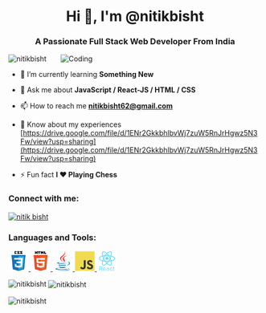 <!-- [![MasterHead](https://th.bing.com/th/id/R.7aac0a65c2f22ba34702ab7413afd7aa?rik=3QLaVVVlQ8ByPQ&riu=http%3a%2f%2fperfonec.com%2fwp-content%2fuploads%2f2019%2f03%2fhome-gif.gif&ehk=t5qZ3Kod64AaXvjumGsEYHoPvBh7swqcZROIBTCNiow%3d&risl=&pid=ImgRaw&r=0)](https://rishavchanda.io) -->
<h1 align="center">Hi 👋, I'm @nitikbisht</h1>
<h3 align="center">A Passionate Full Stack Web Developer From India</h3>
<img align="right" alt="Coding" width="400" src="https://i.pinimg.com/originals/54/e3/7d/54e37d8074ebcde1d96c77d7b2a7f310.gif">
<p align="left"> <img src="https://komarev.com/ghpvc/?username=nitikbisht&label=Profile%20views&color=0e75b6&style=flat" alt="nitikbisht" /> </p>

- 🌱 I’m currently learning **Something New**

- 💬 Ask me about **JavaScript / React-JS / HTML / CSS**

- 📫 How to reach me **nitikbisht62@gmail.com**

- 📄 Know about my experiences [https://drive.google.com/file/d/1ENr2GkkbhlbvWj7zuW5RnJrHgwz5N3Fw/view?usp=sharing](https://drive.google.com/file/d/1ENr2GkkbhlbvWj7zuW5RnJrHgwz5N3Fw/view?usp=sharing)

- ⚡ Fun fact **I ❤️ Playing Chess**

<h3 align="left">Connect with me:</h3>
<p align="left">
<a href="https://linkedin.com/in/nitik bisht" target="blank"><img align="center" src="https://raw.githubusercontent.com/rahuldkjain/github-profile-readme-generator/master/src/images/icons/Social/linked-in-alt.svg" alt="nitik bisht" height="30" width="40" /></a>
</p>

<h3 align="left">Languages and Tools:</h3>
<p align="left"> <a href="https://www.w3schools.com/css/" target="_blank" rel="noreferrer"> <img src="https://raw.githubusercontent.com/devicons/devicon/master/icons/css3/css3-original-wordmark.svg" alt="css3" width="40" height="40"/> </a> <a href="https://www.w3.org/html/" target="_blank" rel="noreferrer"> <img src="https://raw.githubusercontent.com/devicons/devicon/master/icons/html5/html5-original-wordmark.svg" alt="html5" width="40" height="40"/> </a> <a href="https://www.java.com" target="_blank" rel="noreferrer"> <img src="https://raw.githubusercontent.com/devicons/devicon/master/icons/java/java-original.svg" alt="java" width="40" height="40"/> </a> <a href="https://developer.mozilla.org/en-US/docs/Web/JavaScript" target="_blank" rel="noreferrer"> <img src="https://raw.githubusercontent.com/devicons/devicon/master/icons/javascript/javascript-original.svg" alt="javascript" width="40" height="40"/> </a> <a href="https://reactjs.org/" target="_blank" rel="noreferrer"> <img src="https://raw.githubusercontent.com/devicons/devicon/master/icons/react/react-original-wordmark.svg" alt="react" width="40" height="40"/> </a> </p>

<p><img align="left" src="https://github-readme-stats.vercel.app/api/top-langs?username=nitikbisht&show_icons=true&locale=en&layout=compact" alt="nitikbisht" /></p>

<p>&nbsp;<img align="center" src="https://github-readme-stats.vercel.app/api?username=nitikbisht&show_icons=true&locale=en" alt="nitikbisht" /></p>

<p><img align="center" src="https://github-readme-streak-stats.herokuapp.com/?user=nitikbisht&" alt="nitikbisht" /></p>
